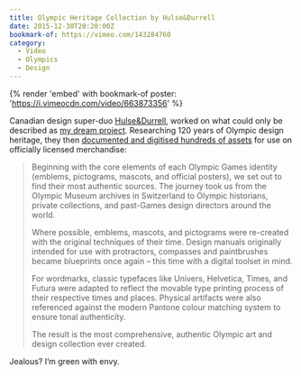 ```yaml
---
title: Olympic Heritage Collection by Hulse&Durrell
date: 2015-12-30T20:20:00Z
bookmark-of: https://vimeo.com/143284760
category:
  - Video
  - Olympics
  - Design
---
```

{% render 'embed' with bookmark-of
  poster: 'https://i.vimeocdn.com/video/663873356'
%}

Canadian design super-duo [Hulse&Durrell][1], worked on what could only be described as [my dream project][2]. Researching 120 years of Olympic design heritage, they then [documented and digitised hundreds of assets][3] for use on officially licensed merchandise:

> Beginning with the core elements of each Olympic Games identity (emblems, pictograms, mascots, and official posters), we set out to find their most authentic sources. The journey took us from the Olympic Museum archives in Switzerland to Olympic historians, private collections, and past-Games design directors around the world.
>
> Where possible, emblems, mascots, and pictograms were re-created with the original techniques of their time. Design manuals originally intended for use with protractors, compasses and paintbrushes became blueprints once again – this time with a digital toolset in mind.
>
> For wordmarks, classic typefaces like Univers, Helvetica, Times, and Futura were adapted to reflect the movable type printing process of their respective times and places. Physical artifacts were also referenced against the modern Pantone colour matching system to ensure tonal authenticity.
>
> The result is the most comprehensive, authentic Olympic art and design collection ever created.

Jealous? I’m green with envy.

[1]: https://hulsedurrell.com
[2]: https://hulsedurrell.com/Olympic-Heritage
[3]: https://www.underconsideration.com/brandnew/archives/new_name_logo_and_identity_for_olympic_heritage_collection_by_hulsedurrell.php
